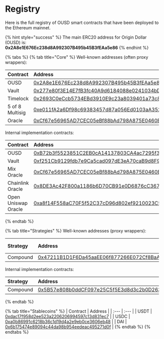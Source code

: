 # Registry

Here is the full registry of OUSD smart contracts that have been deployed to the Ethereum mainnet.

{% hint style="success" %}
The main ERC20 address for Origin Dollar \(OUSD\) is:   
**0x2A8e1E676Ec238d8A992307B495b45B3fEAa5e86**
{% endhint %}

{% tabs %}
{% tab title="Core" %}
Well-known addresses \(often proxy wrappers\):

| Contract | Address | ENS |
| :--- | :--- | :--- |
| OUSD | [0x2A8e1E676Ec238d8A992307B495b45B3fEAa5e86](https://etherscan.io/address/0x2A8e1E676Ec238d8A992307B495b45B3fEAa5e86) | [ousd.eth](https://etherscan.io/address/ousd.eth) |
| Vault | [0x277e80f3E14E7fB3fc40A9d6184088e0241034bD](https://etherscan.io/address/0x277e80f3E14E7fB3fc40A9d6184088e0241034bD) | [originvault.eth](https://etherscan.io/address/originvault.eth) |
| Timelock | [0x2693C0eCcb5734EBd3910E9c23a8039401a73c87](https://etherscan.io/address/0x2693C0eCcb5734EBd3910E9c23a8039401a73c87) | [origintimelock.eth](https://etherscan.io/address/origintimelock.eth) |
| 5 of 8 Multisig | [0xe011fA2a6Df98c69383457d87a056Ed0103aA352](https://etherscan.io/address/0xe011fA2a6Df98c69383457d87a056Ed0103aA352) | [originprotocol.eth](https://etherscan.io/address/originprotocol.eth) |
| Oracle | [0xCf67e56965AD7CEC05eBf88bAd798A875E0460EB](https://etherscan.io/address/0xCf67e56965AD7CEC05eBf88bAd798A875E0460EB) | [originoracle.eth](https://etherscan.io/address/originoracle.eth) |

Internal implementation contracts:

| Contract | Address |
| :--- | :--- |
| OUSD | [0xB72b3f5523851C2EB0cA14137803CA4ac7295f3F](https://etherscan.io/address/0xB72b3f5523851C2EB0cA14137803CA4ac7295f3F) |
| Vault | [0xf251Cb9129fdb7e9Ca5cad097dE3eA70caB9d8F9](https://etherscan.io/address/0xf251Cb9129fdb7e9Ca5cad097dE3eA70caB9d8F9) |
| Mix Oracle | [0xCf67e56965AD7CEC05eBf88bAd798A875E0460EB](https://etherscan.io/address/0xCf67e56965AD7CEC05eBf88bAd798A875E0460EB) |
| Chainlink Oracle | [0x8DE3Ac42F800a1186b6D70CB91e0D6876cC36759](https://etherscan.io/address/0x8DE3Ac42F800a1186b6D70CB91e0D6876cC36759) |
| Open Uniswap Oracle  | [0xa8f14F558aC70F5f52C37cD96d802ef9210023C5](https://etherscan.io/address/0xa8f14F558aC70F5f52C37cD96d802ef9210023C5) |
{% endtab %}

{% tab title="Strategies" %}
Well-known addresses \(proxy wrappers\):

| Strategy | Address | Current Allocation |
| :--- | :--- | :--- |
| Compound | [0x47211B1D1F6Da45aaEE06f877266E072Cf8BaA74](https://etherscan.io/address/0x47211B1D1F6Da45aaEE06f877266E072Cf8BaA74) | 100% |

Internal implementation contracts:

| Strategy | Address |
| :--- | :--- |
| Compound | [0x5B57e808b0ddCF097e25C5f5E3d8d3c2b0D26319](https://etherscan.io/address/0x5B57e808b0ddCF097e25C5f5E3d8d3c2b0D26319) |
{% endtab %}

{% tab title="Stablecoins" %}
| Contract | Address |
| :--- | :--- |
| USDT | [0xdac17f958d2ee523a2206206994597c13d831ec7](https://etherscan.io/token/0xdac17f958d2ee523a2206206994597c13d831ec7) |
| USDC | [0xa0b86991c6218b36c1d19d4a2e9eb0ce3606eb48](https://etherscan.io/token/0xa0b86991c6218b36c1d19d4a2e9eb0ce3606eb48) |
| DAI | [0x6b175474e89094c44da98b954eedeac495271d0f](https://etherscan.io/token/0x6b175474e89094c44da98b954eedeac495271d0f) |
{% endtab %}
{% endtabs %}





 

